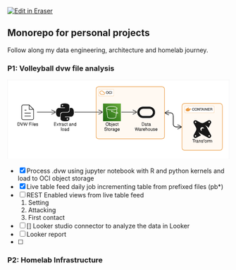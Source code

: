 <p><a target="_blank" href="https://app.eraser.io/workspace/XMmPmon1a15VrKfLl5NV" id="edit-in-eraser-github-link"><img alt="Edit in Eraser" src="https://firebasestorage.googleapis.com/v0/b/second-petal-295822.appspot.com/o/images%2Fgithub%2FOpen%20in%20Eraser.svg?alt=media&amp;token=968381c8-a7e7-472a-8ed6-4a6626da5501"></a></p>

## Monorepo for personal projects
Follow along my data engineering, architecture and homelab journey.

### P1: Volleyball dvw file analysis
![P1 Architecture](/.eraser/XMmPmon1a15VrKfLl5NV___RdoVNMO293MC7rH6kLBadSgeQJ53___---figure---WyUO05vBJllVcHDF7QkBh---figure---IsQdEi7aeCqww_hiEN1NSw.png "P1 Architecture")

- [x] Process .dvw using jupyter notebook with R and python kernels and load to OCI object storage
- [x] Live table feed daily job incrementing table from prefixed files (pb*)
- [ ] REST Enabled views from live table feed
    1. Setting 
    2. Attacking
    3. First contact
- [ ] [] Looker studio connector to analyze the data in Looker
- [ ] Looker report
- [ ] 
### P2: Homelab Infrastructure



<!--- Eraser file: https://app.eraser.io/workspace/XMmPmon1a15VrKfLl5NV --->